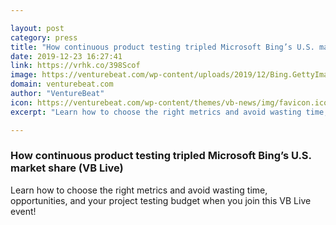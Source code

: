 ```yaml
---

layout: post
category: press
title: "How continuous product testing tripled Microsoft Bing’s U.S. market share (VB Live)"
date: 2019-12-23 16:27:41
link: https://vrhk.co/398Scof
image: https://venturebeat.com/wp-content/uploads/2019/12/Bing.GettyImages-1181427521.jpg?w=1200&strip=all
domain: venturebeat.com
author: "VentureBeat"
icon: https://venturebeat.com/wp-content/themes/vb-news/img/favicon.ico
excerpt: "Learn how to choose the right metrics and avoid wasting time, opportunities, and your project testing budget when you join this VB Live event!"

---
```


### How continuous product testing tripled Microsoft Bing’s U.S. market share (VB Live)

Learn how to choose the right metrics and avoid wasting time, opportunities, and your project testing budget when you join this VB Live event!